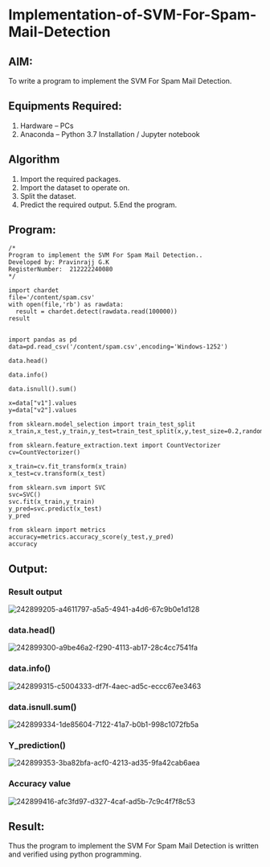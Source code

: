 # Implementation-of-SVM-For-Spam-Mail-Detection

## AIM:
To write a program to implement the SVM For Spam Mail Detection.

## Equipments Required:
1. Hardware – PCs
2. Anaconda – Python 3.7 Installation / Jupyter notebook

## Algorithm
1. Import the required packages.
2. Import the dataset to operate on.
3. Split the dataset.
4. Predict the required output.
5.End the program.

## Program:
```
/*
Program to implement the SVM For Spam Mail Detection..
Developed by: Pravinrajj G.K
RegisterNumber:  212222240080
*/

import chardet
file='/content/spam.csv'
with open(file,'rb') as rawdata:
  result = chardet.detect(rawdata.read(100000))
result


import pandas as pd
data=pd.read_csv('/content/spam.csv',encoding='Windows-1252')

data.head()

data.info()

data.isnull().sum()

x=data["v1"].values
y=data["v2"].values

from sklearn.model_selection import train_test_split
x_train,x_test,y_train,y_test=train_test_split(x,y,test_size=0.2,random_state=0)

from sklearn.feature_extraction.text import CountVectorizer
cv=CountVectorizer()

x_train=cv.fit_transform(x_train)
x_test=cv.transform(x_test)

from sklearn.svm import SVC
svc=SVC()
svc.fit(x_train,y_train)
y_pred=svc.predict(x_test)
y_pred

from sklearn import metrics
accuracy=metrics.accuracy_score(y_test,y_pred)
accuracy

```

## Output:
### Result output
![242899205-a4611797-a5a5-4941-a4d6-67c9b0e1d128](https://github.com/Pravinrajj/Implementation-of-SVM-For-Spam-Mail-Detection/assets/117917674/363a750f-382f-4797-9d20-f3b930f785ab)

### data.head()
![242899300-a9be46a2-f290-4113-ab17-28c4cc7541fa](https://github.com/Pravinrajj/Implementation-of-SVM-For-Spam-Mail-Detection/assets/117917674/b1f89497-3d28-4050-ac33-4523bc596773)

### data.info()
![242899315-c5004333-df7f-4aec-ad5c-eccc67ee3463](https://github.com/Pravinrajj/Implementation-of-SVM-For-Spam-Mail-Detection/assets/117917674/0afaa521-e0f4-4ec6-8f8d-6b57402e68dd)

### data.isnull.sum()
![242899334-1de85604-7122-41a7-b0b1-998c1072fb5a](https://github.com/Pravinrajj/Implementation-of-SVM-For-Spam-Mail-Detection/assets/117917674/06ead582-b067-4bdb-b1c7-05441c1d9e23)

### Y_prediction()
![242899353-3ba82bfa-acf0-4213-ad35-9fa42cab6aea](https://github.com/Pravinrajj/Implementation-of-SVM-For-Spam-Mail-Detection/assets/117917674/ea12d3b7-44ca-4cc3-b372-bec51ce0cae5)

### Accuracy value
![242899416-afc3fd97-d327-4caf-ad5b-7c9c4f7f8c53](https://github.com/Pravinrajj/Implementation-of-SVM-For-Spam-Mail-Detection/assets/117917674/02e44f54-0419-4b41-89d2-737084ca7e99)

## Result:
Thus the program to implement the SVM For Spam Mail Detection is written and verified using python programming.
